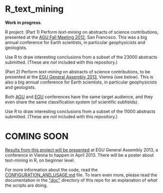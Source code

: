 R_text_mining
=============

**Work in progress**.

R project: (Part 1) Perform *text-mining* on  abstracts of science contributions, 
presented at the [AGU Fall Meeting 2012][0], San Francisco. 
This was a big annual conference for Earth scientists, in particular geophysicists and geologists.

Use R to draw interesting conclusions from a subset of the 23000 abstracts submitted. (These are *not* included with this repository.)

 (Part 2) Perform *text-mining* on  abstracts of science contributions, 
to be presented at the [EGU General Assembly 2013][1], Vienna (see below). 
This is also a big annual conference for Earth scientists, in particular geophysicists and geologists.

Both [AGU][4]  and [EGU][2]  conferences have the same target audience, and they even share the same classification system (of scientific subfields).

Use R to draw interesting conclusions from a subset of the 11000 abstracts submitted. (These are *not* included with this repository.)


COMING SOON
===========
[Results from this project will be presented][3] at EGU General Assembly 2013, a conference in Vienna to happen in April 2013. 
There will be a poster about text-mining in R, on beginner level.

For more information about the code, read the [CONFIGURATION_AND_USAGE.md](CONFIGURATION_AND_USAGE.md) file.
To learn even more, please read the documentation in the ["doc"](doc) directory of this repo for an explanation of  *what* the scripts are doing.


[0]: http://agu-fm12.abstractcentral.com/planner.jsp
[1]: http://www.egu2013.eu/
[2]: http://www.egu.eu/
[3]: http://meetingorganizer.copernicus.org/EGU2013/EGU2013-6217.pdf
[4]: http://www.agu.org/
